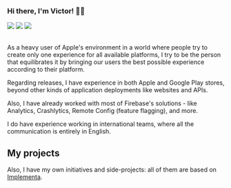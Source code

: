### Hi there, I'm Victor! 👋🏻
<div> 
  <a href="https://instagram.com/victrtinoco" target="_blank"><img src="https://img.shields.io/badge/-Instagram-%23E4405F?style=for-the-badge&logo=instagram&logoColor=white" target="_blank"></a>
  <a href = "mailto:victormartinstinoco@live.com"><img src="https://img.shields.io/badge/-Email-%23333?style=for-the-badge&logo=gmail&logoColor=white" target="_blank"></a>
  <a href="https://www.linkedin.com/in/victormartinstinoco/" target="_blank"><img src="https://img.shields.io/badge/-LinkedIn-%230077B5?style=for-the-badge&logo=linkedin&logoColor=white" target="_blank"></a> 
</div>

<br>

As a heavy user of Apple's environment in a world where people try to create only one experience for all available platforms, I try to be the person that equilibrates it by bringing our users the best possible experience according to their platform.

Regarding releases, I have experience in both Apple and Google Play stores, beyond other kinds of application deployments like websites and APIs.

Also, I have already worked with most of Firebase's solutions - like Analytics, Crashlytics, Remote Config (feature flagging), and more.

I do have experience working in international teams, where all the communication is entirely in English.

## My projects

Also, I have my own initiatives and side-projects: all of them are based on [Implementa](https://github.com/hulki-app).
